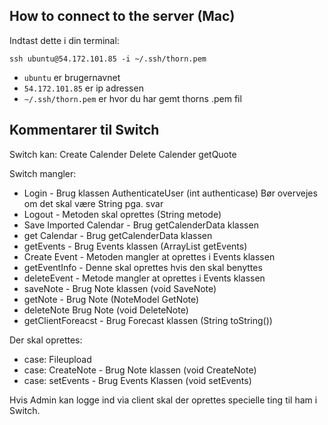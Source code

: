## How to connect to the server (Mac)
Indtast dette i din terminal: 

`ssh ubuntu@54.172.101.85 -i ~/.ssh/thorn.pem`

- `ubuntu` er brugernavnet
- `54.172.101.85` er ip adressen
- `~/.ssh/thorn.pem` er hvor du har gemt thorns .pem fil


## Kommentarer til Switch
Switch kan:
Create Calender
Delete Calender
getQuote

Switch mangler:
- Login - Brug klassen AuthenticateUser (int authenticase) Bør overvejes om det skal være String pga. svar
- Logout - Metoden skal oprettes (String metode)
- Save Imported Calendar - Brug getCalenderData klassen
- get Calendar - Brug getCalenderData klassen
- getEvents - Brug Events klassen (ArrayList<Event> getEvents)
- Create Event - Metoden mangler at oprettes i Events klassen
- getEventInfo - Denne skal oprettes hvis den skal benyttes
- deleteEvent - Metode mangler at oprettes i Events klassen
- saveNote - Brug Note klassen (void SaveNote)
- getNote - Brug Note (NoteModel GetNote)
- deleteNote Brug Note (void DeleteNote)
- getClientForeacst - Brug Forecast klassen (String toString())

Der skal oprettes:
- case: Fileupload
- case: CreateNote - Brug Note klassen (void CreateNote)
- case: setEvents - Brug Events Klassen (void setEvents)

Hvis Admin kan logge ind via client skal der oprettes specielle ting til ham i Switch.


